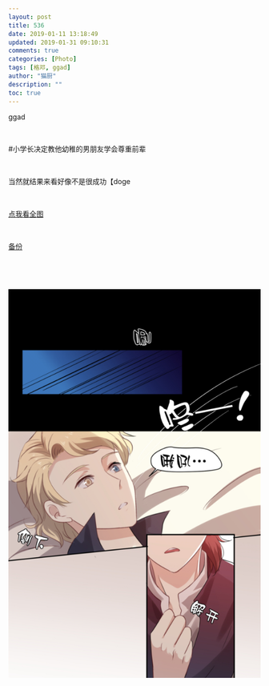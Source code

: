 ```yaml
---
layout: post
title: 536
date: 2019-01-11 13:18:49
updated: 2019-01-31 09:10:31
comments: true
categories: [Photo]
tags: [格邓, ggad]
author: "猫厨"
description: ""
toc: true
---
```


<p>ggad</p> 
<br /> 
<p>#小学长决定教他幼稚的男朋友学会尊重前辈</p> 
<br /> 
<p>当然就结果来看好像不是很成功【doge</p> 
<br /> 
<p><a rel="nofollow" href="https://images-wixmp-ed30a86b8c4ca887773594c2.wixmp.com/intermediary/f/d97cf4c4-1f95-4c79-9e66-10b31d5fac97/dcybwhf-debdf0a3-d45b-48a1-b865-56bd20092f9c.jpg" target="_blank"  >点我看全图</a></p> 
<br /> 
<p><a rel="nofollow" href="http://wx4.sinaimg.cn/large/68b1fcf7ly1fznk6c9dw7j20m83jz14x.jpg" target="_blank"  >备份</a></p> 
<br /> 
<p><br /></p>

![](https://raw.githubusercontent.com/alicewish/meowchain247/master/img_cVZNdzJtQk9JV2YvNzZ1NmtLZTVpR2JxRitvN0ZHY213bXZDdSt2cHZLeFpyL1ZUY3crQjlRPT0.png)